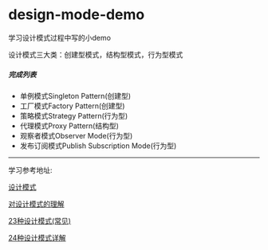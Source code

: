 # design-mode-demo

学习设计模式过程中写的小demo



设计模式三大类：创建型模式，结构型模式，行为型模式

 

##### 完成列表
- 单例模式Singleton Pattern(创建型)
- 工厂模式Factory Pattern(创建型)
- 策略模式Strategy Pattern(行为型)
- 代理模式Proxy Pattern(结构型)
- 观察者模式Observer Mode(行为型)
- 发布订阅模式Publish Subscription Mode(行为型)



------



学习参考地址:

[设计模式 ](https://www.runoob.com/design-pattern/design-pattern-tutorial.html)

[对设计模式的理解](https://vue3js.cn/interview/design/design.html#一、是什么)

[23种设计模式(常见)](https://www.cnblogs.com/awkflf11/p/16195396.html)

[24种设计模式详解](http://t.zoukankan.com/xueSpring-p-13345165.html)